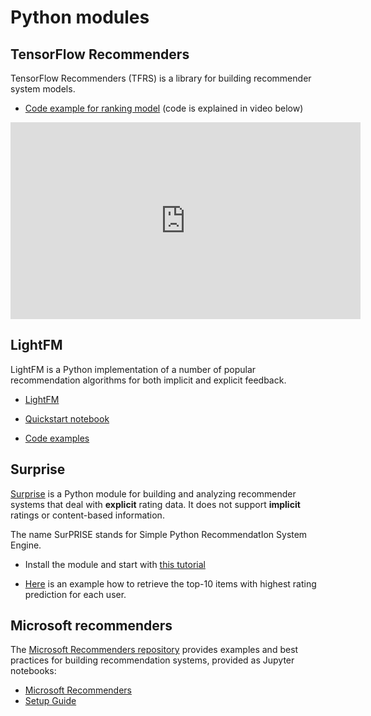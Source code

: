 # Python modules

## TensorFlow Recommenders

TensorFlow Recommenders (TFRS) is a library for building recommender system models.

- [Code example for ranking model](https://www.tensorflow.org/recommenders/examples/basic_ranking) (code is explained in video below)


<iframe width="560" height="315" src="https://www.youtube.com/embed/jz0-satrmrA" title="YouTube video player" frameborder="0" allow="accelerometer; autoplay; clipboard-write; encrypted-media; gyroscope; picture-in-picture" allowfullscreen></iframe>

## LightFM

LightFM is a Python implementation of a number of popular recommendation algorithms for both implicit and explicit feedback. 


- [LightFM](https://making.lyst.com/lightfm/docs/home.html)

- [Quickstart notebook](https://github.com/lyst/lightfm/blob/master/examples/quickstart/quickstart.ipynb)

- [Code examples](https://making.lyst.com/lightfm/docs/examples.html)

## Surprise

[Surprise](https://github.com/NicolasHug/Surprise) is a Python module for building and analyzing recommender systems that deal with **explicit** rating data. It does not support **implicit** ratings or content-based information. 

The name SurPRISE stands for Simple Python RecommendatIon System Engine.

- Install the module and start with [this tutorial](https://surprise.readthedocs.io/en/stable/getting_started.html)

- [Here](https://surprise.readthedocs.io/en/stable/FAQ.html) is an example how to retrieve the top-10 items with highest rating prediction for each user.

## Microsoft recommenders

The [Microsoft Recommenders repository](https://github.com/Microsoft/Recommenders) provides examples and best practices for building recommendation systems, provided as Jupyter notebooks:

- [Microsoft Recommenders](https://microsoft-recommenders.readthedocs.io/en/latest/index.html)
- [Setup Guide](https://github.com/microsoft/recommenders/blob/main/SETUP.md)